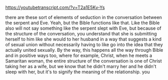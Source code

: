 https://youtubetranscript.com/?v=T2a1E5Kv-Ys

 there are these sort of elements of seduction in the conversation between the serpent and Eve. Yeah, but the Bible functions like that. Like the Bible also will not say something like the serpent slept with Eve, but because of the structure of the conversation, you understand that she is submitting herself to him like she would to her husband in a way that suggests a kind of sexual union without necessarily having to like go into the idea that they actually united sexually. By the way, this happens all the way through Bible and in positive ways too, where for example, Christ, when he meets a Samaritan woman, the entire structure of the conversation is one of Christ taking her as a wife, but we know that he didn't marry her and he didn't sleep with her, but it's to signify the meaning of the relationship. you